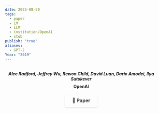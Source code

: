 ```yaml
---
date: 2025-08-30
tags:
  - paper
  - LM
  - LLM
  - institution/OpenAI
  - stub
publish: "true"
aliases:
  - GPT-2
Year: "2019"
---
```

<div style="text-align: center; margin: 2rem 0; padding-bottom: 1rem; border-bottom: 2px solid var(--lightgray);">
   <b>
  <p style="margin: 0.5rem 0; color: var(--darkgray); font-style: italic;">
    Alec Radford, Jeffrey Wu, Rewon Child, David Luan, Dario Amodei, Ilya Sutskever
  </p>
  <p style="margin: 0.5rem 0; font-style: bold;">
    OpenAI
  </p>
   </b>
  <div style="display: flex; justify-content: center; margin: 1rem 0; gap: 0.5rem;">
    <a href="https://cdn.openai.com/better-language-models/language_models_are_unsupervised_multitask_learners.pdf" target="_blank" style="display: inline-flex; align-items: center; padding: 0.75rem 1.5rem; border-radius: 5px; text-decoration: none; font-weight: 600; font-size: 1rem; transition: all 0.2s ease; border: 1px solid var(--secondary); background-color: var(--secondary); color: var(--light); box-shadow: 0 2px 4px rgba(0,0,0,0.1);">
      📄 Paper
    </a>
  </div>
</div>
